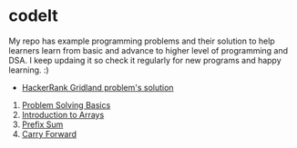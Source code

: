 # codeIt

My repo has example programming problems and their solution to help learners learn from basic and advance to higher level of programming and DSA.
I keep updaing it so check it regularly for new programs and happy learning. :)

* [HackerRank Gridland problem's solution](https://github.com/bhatiasurendra1/codeIt/tree/master/HackerRank)
1. [Problem Solving Basics](https://github.com/bhatiasurendra1/codeIt/tree/master/00.%20ProblemSolvingBasics)
2. [Introduction to Arrays](https://github.com/bhatiasurendra1/codeIt/tree/master/01.%20IntroductionToArrays)
3. [Prefix Sum](https://github.com/bhatiasurendra1/codeIt/tree/master/02.%20PrefixSum)
4. [Carry Forward](https://github.com/bhatiasurendra1/codeIt/tree/master/03.%20CarryForward)
    
